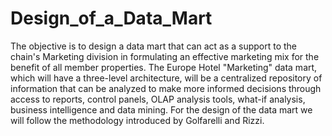 # Design_of_a_Data_Mart

The objective is to design a data mart that can act as a support to the chain's Marketing division in formulating an effective marketing mix for the benefit of all member properties. 
The Europe Hotel "Marketing" data mart, which will have a three-level architecture, will be a centralized repository of information that can be analyzed to make more informed decisions through access to reports, control panels, OLAP analysis tools, what-if analysis, business intelligence and data mining. 
For the design of the data mart we will follow the methodology introduced by Golfarelli and Rizzi. 
